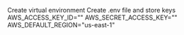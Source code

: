 Create virtual environment
Create .env file and store keys
AWS_ACCESS_KEY_ID=""
AWS_SECRET_ACCESS_KEY=""
AWS_DEFAULT_REGION="us-east-1"
